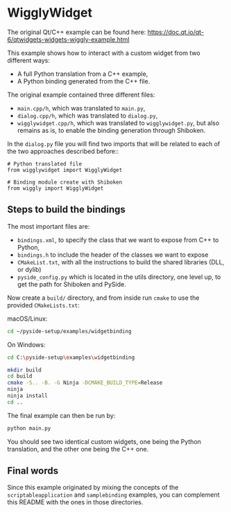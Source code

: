 # WigglyWidget

The original Qt/C++ example can be found here:
https://doc.qt.io/qt-6/qtwidgets-widgets-wiggly-example.html

This example shows how to interact with a custom widget from two
different ways:

 * A full Python translation from a C++ example,
 * A Python binding generated from the C++ file.


The original example contained three different files:
 * `main.cpp/h`, which was translated to `main.py`,
 * `dialog.cpp/h`, which was translated to `dialog.py`,
 * `wigglywidget.cpp/h`, which was translated to `wigglywidget.py`,
   but also remains as is, to enable the binding generation through
   Shiboken.

In the `dialog.py` file you will find two imports that will be related
to each of the two approaches described before::


    # Python translated file
    from wigglywidget import WigglyWidget

    # Binding module create with Shiboken
    from wiggly import WigglyWidget


## Steps to build the bindings

The most important files are:
 * `bindings.xml`, to specify the class that we want to expose from C++
   to Python,
 * `bindings.h` to include the header of the classes we want to expose
 * `CMakeList.txt`, with all the instructions to build the shared libraries
   (DLL, or dylib)
 * `pyside_config.py` which is located in the utils directory, one level
   up, to get the path for Shiboken and PySide.

Now create a `build/` directory, and from inside run `cmake` to use
the provided `CMakeLists.txt`:

macOS/Linux:
```bash
cd ~/pyside-setup/examples/widgetbinding
```

On Windows:
```bash
cd C:\pyside-setup\examples\widgetbinding
```

```bash
mkdir build
cd build
cmake -S.. -B. -G Ninja -DCMAKE_BUILD_TYPE=Release
ninja
ninja install
cd ..
```

The final example can then be run by:
```bash
python main.py
```

You should see two identical custom widgets, one being the
Python translation, and the other one being the C++ one.

## Final words

Since this example originated by mixing the concepts of the `scriptableapplication`
and `samplebinding` examples, you can complement this README with the ones in
those directories.
